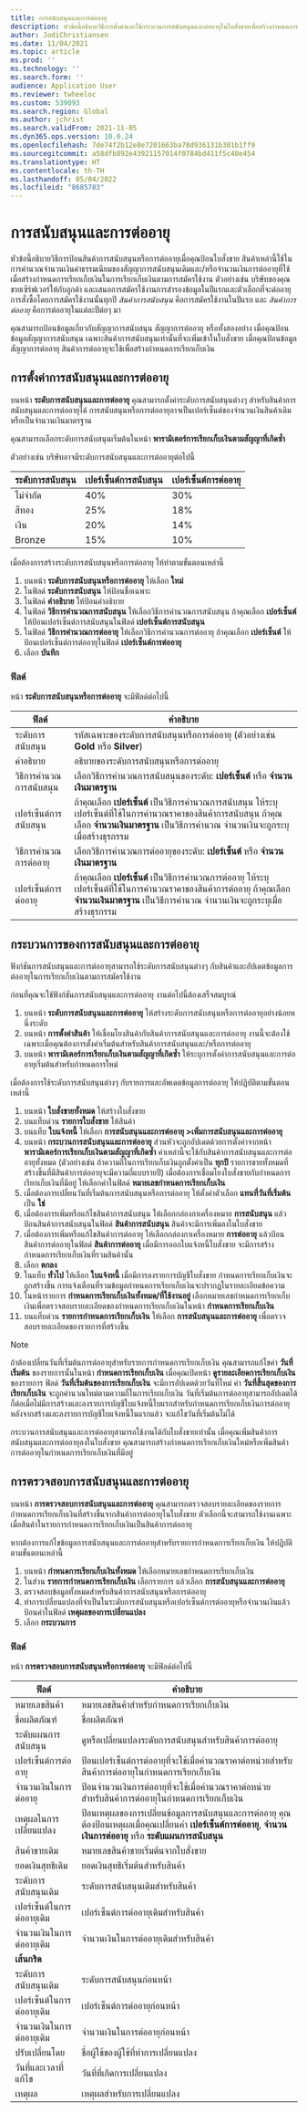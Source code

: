 ```yaml
---
title: การสนับสนุนและการต่ออายุ
description: หัวข้อนี้อธิบายวิธีการตั้งค่าและใช้กระบวนการสนับสนุนและต่ออายุในใบสั่งขายเพื่อสร้างกำหนดการเรียกเก็บเงินสำหรับสินค้าการต่ออายุ
author: JodiChristiansen
ms.date: 11/04/2021
ms.topic: article
ms.prod: ''
ms.technology: ''
ms.search.form: ''
audience: Application User
ms.reviewer: twheeloc
ms.custom: 539093
ms.search.region: Global
ms.author: jchrist
ms.search.validFrom: 2021-11-05
ms.dyn365.ops.version: 10.0.24
ms.openlocfilehash: 7de74f2b12e8e7201663ba78d936131b301b1ff9
ms.sourcegitcommit: a58dfb892e43921157014f0784bd411f5c40e454
ms.translationtype: HT
ms.contentlocale: th-TH
ms.lasthandoff: 05/04/2022
ms.locfileid: "8685783"
---
```

# <a name="support-and-renewals"></a>การสนับสนุนและการต่ออายุ 

หัวข้อนี้อธิบายวิธีการป้อนสินค้าการสนับสนุนหรือการต่ออายุเมื่อคุณป้อนใบสั่งขาย สินค้าเหล่านี้ใช้ในการคํานวณจำนวนเงินค่าธรรมเนียมของสัญญาการสนับสนุนเดิมและ/หรือจํานวนเงินการต่ออายุที่ใช้เมื่อสร้างกำหนดการเรียกเก็บเงินในการเรียกเก็บเงินตามการสมัครใช้งาน ตัวอย่างเช่น บริษัทของคุณขายเซิร์ฟเวอร์ให้กับลูกค้า และเสนอการสมัครใช้งานการสํารองข้อมูลในปีแรกและตัวเลือกที่จะต่ออายุการสั่งซื้อโดยการสมัครใช้งานนั้นทุกปี *สินค้าการสนับสนุน* คือการสมัครใช้งานในปีแรก และ *สินค้าการต่ออายุ* คือการต่ออายุในแต่ละปีต่อๆ มา

คุณสามารถป้อนข้อมูลเกี่ยวกับสัญญาการสนับสนุน สัญญาการต่ออายุ หรือทั้งสองอย่าง เมื่อคุณป้อนข้อมูลสัญญาการสนับสนุน เฉพาะสินค้าการสนับสนุนเท่านั้นที่จะเพิ่มเข้าในใบสั่งขาย เมื่อคุณป้อนข้อมูลสัญญาการต่ออายุ สินค้าการต่ออายุจะใช้เพื่อสร้างกำหนดการเรียกเก็บเงิน

## <a name="support-and-renewal-setup"></a>การตั้งค่าการสนับสนุนและการต่ออายุ

บนหน้า **ระดับการสนับสนุนและการต่ออายุ** คุณสามารถตั้งค่าระดับการสนับสนุนต่างๆ สำหรับสินค้าการสนับสนุนและการต่ออายุได้ การสนับสนุนหรือการต่ออายุอาจเป็นเปอร์เซ็นต์ของจํานวนเงินสินค้าเดิม หรือเป็นจํานวนเงินมาตรฐาน

คุณสามารถเลือกระดับการสนับสนุนเริ่มต้นในหน้า **พารามิเตอร์การเรียกเก็บเงินตามสัญญาที่เกิดซ้ำ**

ตัวอย่างเช่น บริษัทอาจมีระดับการสนับสนุนและการต่ออายุต่อไปนี้

| ระดับการสนับสนุน | เปอร์เซ็นต์การสนับสนุน | เปอร์เซ็นต์การต่ออายุ |
|---|---|---|
| ไม่จำกัด | 40% | 30% |
| สีทอง | 25% | 18% |
| เงิน | 20% | 14% |
| Bronze | 15% | 10% |

เมื่อต้องการสร้างระดับการสนับสนุนหรือการต่ออายุ ให้ทำตามขั้นตอนเหล่านี้

1. บนหน้า **ระดับการสนับสนุนหรือการต่ออายุ** ให้เลือก **ใหม่**
2. ในฟิลด์ **ระดับการสนับสนุน** ให้ป้อนชื่อเฉพาะ
3. ในฟิลด์ **คำอธิบาย** ให้ป้อนคำอธิบาย
4. ในฟิลด์ **วิธีการคํานวณการสนับสนุน** ให้เลือกวิธีการคํานวณการสนับสนุน ถ้าคุณเลือก **เปอร์เซ็นต์** ให้ป้อนเปอร์เซ็นต์การสนับสนุนในฟิลด์ **เปอร์เซ็นต์การสนับสนุน**
5. ในฟิลด์ **วิธีการคํานวณการต่ออายุ** ให้เลือกวิธีการคํานวณการต่ออายุ ถ้าคุณเลือก **เปอร์เซ็นต์** ให้ป้อนเปอร์เซ็นต์การต่ออายุในฟิลด์ **เปอร์เซ็นต์การต่ออายุ**
6. เลือก **บันทึก**

### <a name="fields"></a>ฟิลด์

หน้า **ระดับการสนับสนุนหรือการต่ออายุ** จะมีฟิลด์ต่อไปนี้

| ฟิลด์ | คำอธิบาย |
|---|---|
| ระดับการสนับสนุน | รหัสเฉพาะของระดับการสนับสนุนหรือการต่ออายุ (ตัวอย่างเช่น **Gold** หรือ **Silver**) |
| คำอธิบาย | อธิบายของระดับการสนับสนุนหรือการต่ออายุ |
| วิธีการคำนวณการสนับสนุน | เลือกวิธีการคํานวณการสนับสนุนของระดับ: **เปอร์เซ็นต์** หรือ **จำนวนเงินมาตรฐาน** |
| เปอร์เซ็นต์การสนับสนุน | ถ้าคุณเลือก **เปอร์เซ็นต์** เป็นวิธีการคํานวณการสนับสนุน ให้ระบุเปอร์เซ็นต์ที่ใช้ในการคํานวณราคาของสินค้าการสนับสนุน ถ้าคุณเลือก **จำนวนเงินมาตรฐาน** เป็นวิธีการคํานวณ จํานวนเงินจะถูกระบุเมื่อสร้างธุรกรรม |
| วิธีการคำนวณการต่ออายุ | เลือกวิธีการคํานวณการต่ออายุของระดับ: **เปอร์เซ็นต์** หรือ **จำนวนเงินมาตรฐาน** |
| เปอร์เซ็นต์การต่ออายุ | ถ้าคุณเลือก **เปอร์เซ็นต์** เป็นวิธีการคํานวณการต่ออายุ ให้ระบุเปอร์เซ็นต์ที่ใช้ในการคํานวณราคาของสินค้าการต่ออายุ ถ้าคุณเลือก **จำนวนเงินมาตรฐาน** เป็นวิธีการคํานวณ จํานวนเงินจะถูกระบุเมื่อสร้างธุรกรรม |

## <a name="support-and-renewal-process"></a>กระบวนการของการสนับสนุนและการต่ออายุ

ฟังก์ชันการสนับสนุนและการต่ออายุสามารถใช้ระดับการสนับสนุนต่างๆ กับสินค้าและอัปเดตข้อมูลการต่ออายุในการเรียกเก็บเงินตามการสมัครใช้งาน

ก่อนที่คุณจะใช้ฟังก์ชันการสนับสนุนและการต่ออายุ งานต่อไปนี้ต้องเสร็จสมบูรณ์

1. บนหน้า **ระดับการสนับสนุนและการต่ออายุ** ให้สร้างระดับการสนับสนุนหรือการต่ออายุอย่างน้อยหนึ่งระดับ
2. บนหน้า **การตั้งค่าสินค้า** ให้เชื่อมโยงสินค้ากับสินค้าการสนับสนุนและการต่ออายุ งานนี้จะต้องใช้เฉพาะเมื่อคุณต้องการตั้งค่าเริ่มต้นสำหรับสินค้าการสนับสนุนและ/หรือการต่ออายุ
3. บนหน้า **พารามิเตอร์การเรียกเก็บเงินตามสัญญาที่เกิดซ้ำ** ให้ระบุการตั้งค่าการสนับสนุนและการต่ออายุเริ่มต้นสำหรับกำหนดการใหม่

เมื่อต้องการใช้ระดับการสนับสนุนต่างๆ กับรายการและอัพเดตข้อมูลการต่ออายุ ให้ปฏิบัติตามขั้นตอนเหล่านี้

1. บนหน้า **ใบสั่งขายทั้งหมด** ให้สร้างใบสั่งขาย
2. บนแท็บด่วน **รายการใบสั่งขาย** ให้สินค้า
3. บนแท็บ **ใบแจ้งหนี้** ให้เลือก **การสนับสนุนและการต่ออายุ \>เพิ่มการสนับสนุนและการต่ออายุ**
4. บนหน้า **กระบวนการสนับสนุนและการต่ออายุ** ส่วนหัวจะถูกอัปเดตด้วยการตั้งค่าจากหน้า **พารามิเตอร์การเรียกเก็บเงินตามสัญญาที่เกิดซ้ำ** ค่าเหล่านี้จะใช้กับสินค้าการสนับสนุนและการต่ออายุทั้งหมด (ตัวอย่างเช่น ถ้าความถี่ในการเรียกเก็บเงินถูกตั้งค่าเป็น **ทุกปี** รายการขายทั้งหมดที่สร้างขึ้นที่มีสินค้าการต่ออายุจะมีความถี่แบบรายปี) เมื่อต้องการเชื่อมโยงใบสั่งขายกับกำหนดการเรียกเก็บเงินที่มีอยู่ ให้เลือกค่าในฟิลด์ **หมายเลขกำหนดการเรียกเก็บเงิน**
5. เมื่อต้องการเปลี่ยนวันที่เริ่มต้นการสนับสนุนหรือการต่ออายุ ให้ตั้งค่าตัวเลือก **แทนที่วันที่เริ่มต้น** เป็น **ใช่**
6. เมื่อต้องการเพิ่มหรือแก้ไขสินค้าการสนับสนุน ให้เลือกกล่องกาเครื่องหมาย **การสนับสนุน** แล้วป้อนสินค้าการสนับสนุนในฟิลด์ **สินค้าการสนับสนุน** สินค้าจะมีการเพิ่มลงในใบสั่งขาย
7. เมื่อต้องการเพิ่มหรือแก้ไขสินค้าการต่ออายุ ให้เลือกกล่องกาเครื่องหมาย **การต่ออายุ** แล้วป้อนสินค้าการต่ออายุในฟิลด์ **สินค้าการต่ออายุ** เมื่อมีการออกใบแจ้งหนี้ใบสั่งขาย จะมีการสร้างกำหนดการเรียกเก็บเงินที่รวมสินค้านั้น
8. เลือก **ตกลง**
9. ในแท็บ **ทั่วไป** ให้เลือก **ใบแจ้งหนี้** เมื่อมีการลงรายการบัญชีใบสั่งขาย กำหนดการเรียกเก็บเงินจะถูกสร้างขึ้น การแจ้งเตือนที่รวมข้อมูลกำหนดการเรียกเก็บเงินจะปรากฏในรายละเอียดข้อความ
10. ในหน้ารายการ **กำหนดการเรียกเก็บเงินทั้งหมด/ที่ใช้งานอยู่** เลือกหมายเลขกำหนดการเรียกเก็บเงินเพื่อตรวจสอบรายละเอียดของกำหนดการเรียกเก็บเงินในหน้า **กำหนดการเรียกเก็บเงิน**
11. บนแท็บด่วน **รายการกำหนดการเรียกเก็บเงิน** ให้เลือก **การสนับสนุนและการต่ออายุ** เพื่อตรวจสอบรายละเอียดของรายการที่สร้างขึ้น

> [!NOTE]
> ถ้าต้องเปลี่ยนวันที่เริ่มต้นการต่ออายุสำหรับรายการกำหนดการเรียกเก็บเงิน คุณสามารถแก้ไขค่า **วันที่เริ่มต้น** ของรายการนั้นในหน้า **กำหนดการเรียกเก็บเงิน** เมื่อคุณเปิดหน้า **ดูรายละเอียดการเรียกเก็บเงิน** ของรายการ ฟิลด์ **วันที่เริ่มต้นของการเรียกเก็บเงิน** จะมีการอัปเดตด้วยวันที่ใหม่ ค่า **วันที่สิ้นสุดของการเรียกเก็บเงิน** จะถูกคำนวณใหม่ตามความถี่ในการเรียกเก็บเงิน วันที่เริ่มต้นการต่ออายุสามารถอัปเดตได้ก็ต่อเมื่อไม่มีการสร้างและลงรายการบัญชีใบแจ้งหนี้ใบแรกสำหรับกำหนดการเรียกเก็บเงินการต่ออายุ หลังจากสร้างและลงรายการบัญชีใบแจ้งหนี้ในแรกแล้ว จะแก้ไขวันที่เริ่มต้นไม่ได้

กระบวนการสนับสนุนและการต่ออายุสามารถใช้งานได้กับใบสั่งขายเท่านั้น เมื่อคุณเพิ่มสินค้าการสนับสนุนและการต่ออายุลงในใบสั่งขาย คุณสามารถสร้างกำหนดการเรียกเก็บเงินใหม่หรือเพิ่มสินค้าการต่ออายุในกำหนดการเรียกเก็บเงินที่มีอยู่

## <a name="support-and-renewal-audit"></a>การตรวจสอบการสนับสนุนและการต่ออายุ

บนหน้า **การตรวจสอบการสนับสนุนและการต่ออายุ** คุณสามารถตรวจสอบรายละเอียดของรายการกำหนดการเรียกเก็บเงินที่สร้างขึ้นจากสินค้าการต่ออายุในใบสั่งขาย ตัวเลือกนี้จะสามารถใช้งานเฉพาะเมื่อสินค้าในรายการกำหนดการเรียกเก็บเงินเป็นสินค้าการต่ออายุ

หากต้องการแก้ไขข้อมูลการสนับสนุนและการต่ออายุสำหรับรายการกำหนดการเรียกเก็บเงิน ให้ปฏิบัติตามขั้นตอนเหล่านี้

1. บนหน้า **กำหนดการเรียกเก็บเงินทั้งหมด** ให้เลือกหมายเลขกำหนดการเรียกเก็บเงิน
2. ในส่วน **รายการกำหนดการเรียกเก็บเงิน** เลือกรายการ แล้วเลือก **การสนับสนุนและการต่ออายุ**
3. ตรวจสอบข้อมูลทั้งหมดสำหรับสินค้าการสนับสนุนหรือการต่ออายุ
4. ทำการเปลี่ยนแปลงที่จำเป็นในระดับการสนับสนุนหรือเปอร์เซ็นต์การต่ออายุหรือจำนวนเงินแล้วป้อนค่าในฟิลด์ **เหตุผลของการเปลี่ยนแปลง**
5. เลือก **กระบวนการ**

### <a name="fields"></a>ฟิลด์

หน้า **การตรวจสอบการสนับสนุนหรือการต่ออายุ** จะมีฟิลด์ต่อไปนี้

| ฟิลด์ | คำอธิบาย |
|-------|-------------|
| หมายเลขสินค้า | หมายเลขสินค้าสำหรับกำหนดการเรียกเก็บเงิน |
| ชื่อผลิตภัณฑ์ | ชื่อผลิตภัณฑ์ |
| ระดับแผนการสนับสนุน | ดูหรือเปลี่ยนแปลงระดับการสนับสนุนสำหรับสินค้าการต่ออายุ |
| เปอร์เซ็นต์การต่ออายุ | ป้อนเปอร์เซ็นต์การต่ออายุที่จะใช้เมื่อคํานวณราคาต่อหน่วยสำหรับสินค้าการต่ออายุในกำหนดการเรียกเก็บเงิน |
| จำนวนเงินในการต่ออายุ | ป้อนจำนวนเงินการต่ออายุที่จะใช้เมื่อคํานวณราคาต่อหน่วยสำหรับสินค้าการต่ออายุในกำหนดการเรียกเก็บเงิน |
| เหตุผลในการเปลี่ยนแปลง | ป้อนเหตุผลของการเปลี่ยนข้อมูลการสนับสนุนและการต่ออายุ คุณต้องป้อนเหตุผลเมื่อคุณเปลี่ยนค่า **เปอร์เซ็นต์การต่ออายุ**, **จํานวนเงินการต่ออายุ** หรือ **ระดับแผนการสนับสนุน** |
| สินค้าขายเดิม | หมายเลขสินค้าขายเริ่มต้นจากใบสั่งขาย |
| ยอดเงินสุทธิเดิม | ยอดเงินสุทธิเริ่มต้นสำหรับสินค้า |
| ระดับการสนับสนุนเดิม | ระดับการสนับสนุนเดิมสำหรับสินค้า |
| เปอร์เซ็นต์ในการต่ออายุเดิม | เปอร์เซ็นต์การต่ออายุเดิมสำหรับสินค้า |
| จำนวนเงินในการต่ออายุเดิม | จำนวนเงินในการต่ออายุเดิมสำหรับสินค้า |
| **เส้นกริด** | |
| ระดับการสนับสนุนเดิม | ระดับการสนับสนุนก่อนหน้า |
| เปอร์เซ็นต์ในการต่ออายุเดิม | เปอร์เซ็นต์การต่ออายุก่อนหน้า |
| จำนวนเงินในการต่ออายุเดิม | จำนวนเงินในการต่ออายุก่อนหน้า |
| ปรับเปลี่ยนโดย | ชื่อผู้ใช้ของผู้ใช้ที่ทำการเปลี่ยนแปลง |
| วันที่และเวลาที่แก้ไข | วันที่ที่เกิดการเปลี่ยนแปลง |
| เหตุผล | เหตุผลสำหรับการเปลี่ยนแปลง |
